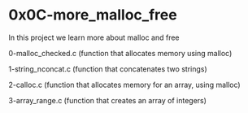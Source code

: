 # 0x0C-more_malloc_free

In this project we learn more about malloc and free

0-malloc_checked.c (function that allocates memory using malloc)

1-string_nconcat.c (function that concatenates two strings)

2-calloc.c (function that allocates memory for an array, using malloc)

3-array_range.c (function that creates an array of integers)

